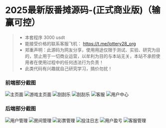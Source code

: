 # 2025最新版番摊源码-(正式商业版)（输赢可控）

> * 本套程序 3000 usdt 
> * 能接受价格的联系客服飞机： https://t.me/lottery28_org
> * 郑重声明：此源码为网友分享，使用用途仅限于测试、实验、研究为目的，禁止用于一切商业运营，以牟利为目的与本站无关，本站不承担使用者在使用过程中的任何违法行为负责！
> * 此类代码有兴趣就自己研究学习，搞价勿扰！

### 前端部分截图
![主页面](/wap/index.png)
![游戏主页面](/wap/game1.png)
![刮刮乐](/wap/guaguale.png)
![刮刮乐](/wap/card.png)
![客服](/wap/kefu.png)
![用户中心](/wap/user.png)

### 后端部分截图
![用户管理](/admin/useradmin.png)
![房间管理](/admin/room.png)
![彩票管理](/admin/lottery.png)
![投注日志](/admin/bettinglog.png)
![用户盈亏](/admin/userloer.png)
![客服管理](/admin/kefuadmin.png)
